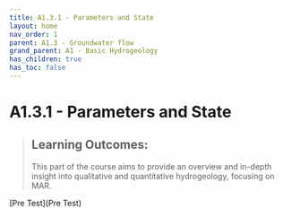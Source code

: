 ```yaml
---
title: A1.3.1 - Parameters and State
layout: home
nav_order: 1
parent: A1.3 - Groundwater flow
grand_parent: A1 - Basic Hydrogeology
has_children: true
has_toc: false
---
```


<script
  src="https://cdn.mathjax.org/mathjax/latest/MathJax.js?config=TeX-AMS-MML_HTMLorMML"
  type="text/javascript">
</script>

# A1.3.1 - Parameters and State


> ## Learning Outcomes:
>
> This part of the course aims to provide an overview and in-depth insight into qualitative and quantitative hydrogeology, focusing on MAR.



[Pre Test](Pre Test)

